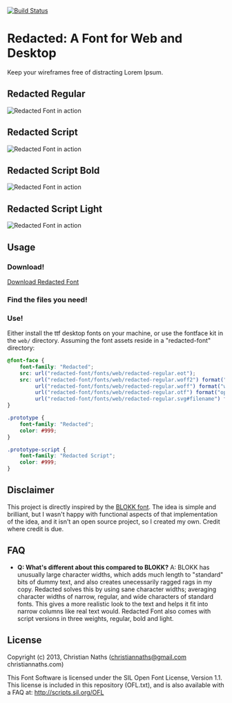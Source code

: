[![Build Status](https://travis-ci.org/christiannaths/Redacted-Font.svg?branch=master)](https://travis-ci.org/christiannaths/Redacted-Font)


# Redacted: A Font for Web and Desktop

Keep your wireframes free of distracting Lorem Ipsum.

## Redacted Regular
![Redacted Font in action](https://raw.github.com/christiannaths/Redacted-Font/screenshots/screenshots/redacted-regular-screenshot-01.png "Redacted!")

## Redacted Script
![Redacted Font in action](https://raw.github.com/christiannaths/Redacted-Font/screenshots/screenshots/redacted-script-regular-screenshot-01.png "Redacted!")

## Redacted Script Bold
![Redacted Font in action](https://raw.github.com/christiannaths/Redacted-Font/screenshots/screenshots/redacted-script-bold-screenshot-01.png "Redacted!")

## Redacted Script Light
![Redacted Font in action](https://raw.github.com/christiannaths/Redacted-Font/screenshots/screenshots/redacted-script-light-screenshot-01.png "Redacted!")

## Usage

### Download!
<a href="/christiannaths/Redacted-Font/archive/old-sources.zip" class="minibutton sidebar-button" aria-label="Download the contents of christiannaths/Redacted-Font as a zip file" title="Download the contents of christiannaths/Redacted-Font as a zip file" rel="nofollow">
    <span class="octicon octicon-cloud-download"></span>
    Download Redacted Font
</a>

### Find the files you need!

### Use!
Either install the ttf desktop fonts on your machine, or use the fontface kit in the `web/` directory. Assuming the font assets reside in a "redacted-font" directory:

```css
@font-face {
    font-family: "Redacted";
    src: url("redacted-font/fonts/web/redacted-regular.eot");
    src: url("redacted-font/fonts/web/redacted-regular.woff2") format("woff2"),
         url("redacted-font/fonts/web/redacted-regular.woff") format("woff"),
         url("redacted-font/fonts/web/redacted-regular.otf") format("opentype"),
         url("redacted-font/fonts/web/redacted-regular.svg#filename") format("svg");
}

.prototype {
    font-family: "Redacted";
    color: #999;
}

.prototype-script {
    font-family: "Redacted Script";
    color: #999;
}
```

## Disclaimer

This project is directly inspired by the [BLOKK font](http://blokkfont.com). The idea is simple and brilliant, but I wasn't happy with functional aspects of that implementation of the idea, and it isn't an open source project, so I created my own. Credit where credit is due.

## FAQ

- **Q: What's different about this compared to BLOKK?**
A: BLOKK has unusually large character widths, which adds much length to "standard" bits of dummy text, and also creates unecessarily ragged rags in my copy. Redacted solves this by using sane character widths; averaging character widths of narrow, regular, and wide characters of standard fonts. This gives a more realistic look to the text and helps it fit into narrow columns like real text would. Redacted Font also comes with script versions in three weights, regular, bold and light.

## License

Copyright (c) 2013, Christian Naths (christiannaths@gmail.com christiannaths.com)

This Font Software is licensed under the SIL Open Font License, Version 1.1. This license is included in this repository (OFL.txt), and is also available with a FAQ at: http://scripts.sil.org/OFL

